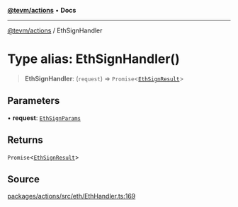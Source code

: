 [**@tevm/actions**](../README.md) • **Docs**

***

[@tevm/actions](../globals.md) / EthSignHandler

# Type alias: EthSignHandler()

> **EthSignHandler**: (`request`) => `Promise`\<[`EthSignResult`](EthSignResult.md)\>

## Parameters

• **request**: [`EthSignParams`](EthSignParams.md)

## Returns

`Promise`\<[`EthSignResult`](EthSignResult.md)\>

## Source

[packages/actions/src/eth/EthHandler.ts:169](https://github.com/evmts/tevm-monorepo/blob/main/packages/actions/src/eth/EthHandler.ts#L169)
